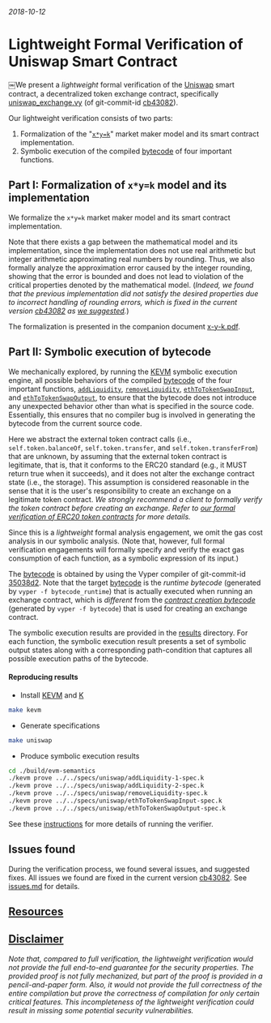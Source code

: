 *2018-10-12*

# Lightweight Formal Verification of Uniswap Smart Contract

￼We present a *lightweight* formal verification of the [Uniswap] smart contract, a decentralized token exchange contract, specifically [uniswap_exchange.vy] (of git-commit-id [cb43082]).

Our lightweight verification consists of two parts:
 1. Formalization of the "[`x*y=k`]" market maker model and its smart contract implementation.
 1. Symbolic execution of the compiled [bytecode] of four important functions.

## Part I: Formalization of `x*y=k` model and its implementation

We formalize the `x*y=k` market maker model and its smart contract implementation.

Note that there exists a gap between the mathematical model and its implementation, since the implementation does not use real arithmetic but integer arithmetic approximating real numbers by rounding.  Thus, we also formally analyze the approximation error caused by the integer rounding, showing that the error is bounded and does not lead to violation of the critical properties denoted by the mathematical model.  (*Indeed, we found that the previous implementation did not satisfy the desired properties due to incorrect handling of rounding errors, which is fixed in the current version [cb43082] as [we suggested][issues.md].*)

The formalization is presented in the companion document [x-y-k.pdf].

## Part II: Symbolic execution of bytecode

We mechanically explored, by running the [KEVM] symbolic execution engine, all possible behaviors of the compiled [bytecode] of the four important functions, [`addLiquidity`], [`removeLiquidity`], [`ethToTokenSwapInput`], and [`ethToTokenSwapOutput`], to ensure that the bytecode does not introduce any unexpected behavior other than what is specified in the source code.  Essentially, this ensures that no compiler bug is involved in generating the bytecode from the current source code.

Here we abstract the external token contract calls (i.e., `self.token.balanceOf`, `self.token.transfer`, and `self.token.transferFrom`) that are unknown, by assuming that the external token contract is legitimate, that is, that it conforms to the ERC20 standard (e.g., it MUST return true when it succeeds), and it does not alter the exchange contract state (i.e., the storage).  This assumption is considered reasonable in the sense that it is the user's responsibility to create an exchange on a legitimate token contract.  *We strongly recommend a client to formally verify the token contract before creating an exchange.  Refer to [our formal verification of ERC20 token contracts][erc20] for more details.*

Since this is a *lightweight* formal analysis engagement, we omit the gas cost analysis in our symbolic analysis.  (Note that, however, full formal verification engagements will formally specify and verify the exact gas consumption of each function, as a symbolic expression of its input.)

The [bytecode] is obtained by using the Vyper compiler of git-commit-id [35038d2].  Note that the target [bytecode] is the *runtime bytecode* (generated by `vyper -f bytecode_runtime`) that is actually executed when running an exchange contract, which is *different* from the *[contract creation bytecode]* (generated by `vyper -f bytecode`) that is used for creating an exchange contract.

The symbolic execution results are provided in the [results] directory.  For each function, the symbolic execution result presents a set of symbolic output states along with a corresponding path-condition that captures all possible execution paths of the bytecode.

#### Reproducing results

* Install [KEVM] and [K]
```sh
make kevm
```

* Generate specifications
```sh
make uniswap
```

* Produce symbolic execution results
```sh
cd ./build/evm-semantics
./kevm prove ../../specs/uniswap/addLiquidity-1-spec.k
./kevm prove ../../specs/uniswap/addLiquidity-2-spec.k
./kevm prove ../../specs/uniswap/removeLiquidity-spec.k
./kevm prove ../../specs/uniswap/ethToTokenSwapInput-spec.k
./kevm prove ../../specs/uniswap/ethToTokenSwapOutput-spec.k
```

See these [instructions] for more details of running the verifier.

## Issues found

During the verification process, we found several issues, and suggested fixes.  All issues we found are fixed in the current version [cb43082].  See [issues.md] for details.

## [Resources](../README.md#resources)

## [Disclaimer](../README.md#disclaimer)

*Note that, compared to full verification, the lightweight verification would not provide the full end-to-end guarantee for the security properties. The provided proof is not fully mechanized, but part of the proof is provided in a pencil-and-paper form. Also, it would not provide the full correctness of the entire compilation but prove the correctness of compilation for only certain critical features. This incompleteness of the lightweight verification could result in missing some potential security vulnerabilities.*




[Uniswap]: <https://github.com/Uniswap/contracts-vyper/tree/cb4308226f07cafa445b2255b01d148e7ab6af9f>
[cb43082]: <https://github.com/Uniswap/contracts-vyper/commits/cb4308226f07cafa445b2255b01d148e7ab6af9f>
[uniswap_exchange.vy]: <https://github.com/Uniswap/contracts-vyper/blob/cb4308226f07cafa445b2255b01d148e7ab6af9f/contracts/uniswap_exchange.vy>
[x-y-k.pdf]: </uniswap/x-y-k.pdf>
[issues.md]: </uniswap/issues.md>
[results]: </uniswap/results>

[bytecode]: <https://github.com/runtimeverification/verified-smart-contracts/blob/uniswap/uniswap/code/bytes.txt>
[contract creation bytecode]: <https://github.com/Uniswap/contracts-vyper/blob/cb4308226f07cafa445b2255b01d148e7ab6af9f/bytecode/exchange.txt>

[`x*y=k`]: <https://ethresear.ch/t/improving-front-running-resistance-of-x-y-k-market-makers>

[`addLiquidity`]: <https://github.com/Uniswap/contracts-vyper/blob/cb4308226f07cafa445b2255b01d148e7ab6af9f/contracts/uniswap_exchange.vy#L41-L75>
[`removeLiquidity`]: <https://github.com/Uniswap/contracts-vyper/blob/cb4308226f07cafa445b2255b01d148e7ab6af9f/contracts/uniswap_exchange.vy#L77-L98>
[`ethToTokenSwapInput`]: <https://github.com/Uniswap/contracts-vyper/blob/cb4308226f07cafa445b2255b01d148e7ab6af9f/contracts/uniswap_exchange.vy#L145-L153>
[`ethToTokenSwapOutput`]: <https://github.com/Uniswap/contracts-vyper/blob/cb4308226f07cafa445b2255b01d148e7ab6af9f/contracts/uniswap_exchange.vy#L180-L188>

[K]: <https://github.com/kframework/k/tree/92d21b60ee087a368038a332ef98535455c26b63>
[KEVM]: <https://github.com/kframework/evm-semantics/tree/f9727f67754ba2b292fbe337f9ca9f53fba5b5b5>
[instructions]: </resources/instructions.md>
[erc20]: </erc20>

[35038d2]: <https://github.com/ethereum/vyper/commits/35038d20bd9946a35261c4c4fbcb27fe61e65f78>
